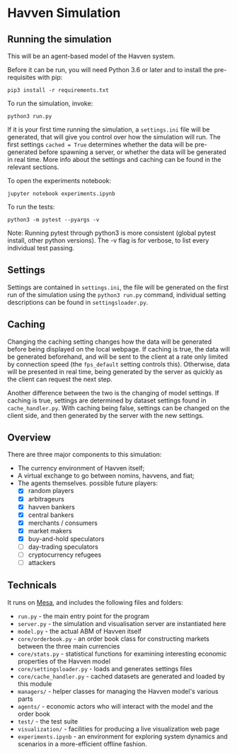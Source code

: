 # Havven Simulation

## Running the simulation

This will be an agent-based model of the Havven system.

Before it can be run, you will need Python 3.6 or later and to install the pre-requisites with pip:

```pip3 install -r requirements.txt```

To run the simulation, invoke:

```python3 run.py```

If it is your first time running the simulation, a `settings.ini` file will be generated, that will give you control over how the simulation will run.
The first settings `cached = True` determines whether the data will be pre-generated before spawning a server, or whether the data will be generated in real time.
More info about the settings and caching can be found in the relevant sections.

To open the experiments notebook:

```jupyter notebook experiments.ipynb```

To run the tests:

```python3 -m pytest --pyargs -v```

Note: Running pytest through python3 is more consistent (global pytest install, other python versions).
The -v flag is for verbose, to list every individual test passing.

## Settings

Settings are contained in `settings.ini`, the file will be generated on the first run of the simulation using the `python3 run.py` command, individual setting descriptions can be found in `settingsloader.py`.

## Caching

Changing the caching setting changes how the data will be generated before being displayed on the local webpage. If caching is true, the data will be generated beforehand, and will be sent to the client at a rate only limited by connection speed (the `fps_default` setting controls this).
Otherwise, data will be presented in real time, being generated by the server as quickly as the client can request the next step.

Another difference between the two is the changing of model settings. If caching is true, settings are determined by dataset settings found in `cache_handler.py`. With caching being false, settings can be changed on the client side, and then generated by the server with the new settings.

## Overview

There are three major components to this simulation:

* The currency environment of Havven itself;
* A virtual exchange to go between nomins, havvens, and fiat;
* The agents themselves. possible future players:
    - [x] random players
    - [x] arbitrageurs
    - [x] havven bankers
    - [x] central bankers
    - [x] merchants / consumers
    - [x] market makers
    - [x] buy-and-hold speculators
    - [ ] day-trading speculators
    - [ ] cryptocurrency refugees
    - [ ] attackers

## Technicals
It runs on [Mesa](https://github.com/projectmesa/mesa), and includes the following files and folders:

* `run.py` - the main entry point for the program
* `server.py` - the simulation and visualisation server are instantiated here
* `model.py` - the actual ABM of Havven itself
* `core/orderbook.py` - an order book class for constructing markets between the three main currencies
* `core/stats.py` - statistical functions for examining interesting economic properties of the Havven model
* `core/settingsloader.py` - loads and generates settings files
* `core/cache_handler.py` - cached datasets are generated and loaded by this module
* `managers/` - helper classes for managing the Havven model's various parts
* `agents/` - economic actors who will interact with the model and the order book
* `test/` - the test suite
* `visualization/` - facilities for producing a live visualization web page
* `experiments.ipynb` - an environment for exploring system dynamics and scenarios in a more-efficient offline fashion.
